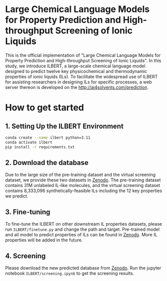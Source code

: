 # Large Chemical Language Models for Property Prediction and High-throughput Screening of Ionic Liquids

This is the official implementation of "Large Chemical Language Models for Property Prediction and High-throughput Screening of Ionic Liquids". In this study, we introduce ILBERT, a large-scale chemical language model designed to predict twelve key physicochemical and thermodynamic properties of ionic liquids (ILs). To facilitate the widespread use of ILBERT for assisting researchers in designing ILs for specific processes, a web server thereon is developed on the http://ai4solvents.com/prediction.

# How to get started

## 1. Setting Up the ILBERT Environment

```bash
conda create --name ilbert python=3.11
conda activate ilbert
pip install -r requirements.txt
```

## 2. Download the database

Due to the large size of the pre-training dataset and the virtual screening dataset, we provide these two datasets in [Zenodo](https://zenodo.org/records/14601320?preview=1&token=eyJhbGciOiJIUzUxMiJ9.eyJpZCI6ImRlNDY4MGUyLTYzZjgtNDg4Ny1iODJiLWVjZmQxYzZjMGMzNyIsImRhdGEiOnt9LCJyYW5kb20iOiIxNDM2Y2Y1Mjg4YjU4ZmQzZTRiMTkyMDYyYTkzZWRhZSJ9.8Oj2fGQBaMM-cxgO-PVH8qJZrKh4d5ySpacbqo_q03S48P8wswvHOulyWddIyv9sfxeq9uyOoatJEcykmFs3JA). The pre-training dataset contains 31M unlabeled IL-like molecules, and the virtual screening dataset contains 8,333,096 synthetically-feasible ILs including the 12 key properties we predict.

## 3. Fine-tuning

To fine-tune the ILBERT on other downstream IL properties datasets, please run `ILBERT/finetune.py` and change the path and target. Pre-trained model and all model to predict properties of ILs can be found in [Zenodo](https://zenodo.org/records/14601320?preview=1&token=eyJhbGciOiJIUzUxMiJ9.eyJpZCI6ImRlNDY4MGUyLTYzZjgtNDg4Ny1iODJiLWVjZmQxYzZjMGMzNyIsImRhdGEiOnt9LCJyYW5kb20iOiIxNDM2Y2Y1Mjg4YjU4ZmQzZTRiMTkyMDYyYTkzZWRhZSJ9.8Oj2fGQBaMM-cxgO-PVH8qJZrKh4d5ySpacbqo_q03S48P8wswvHOulyWddIyv9sfxeq9uyOoatJEcykmFs3JA). More IL properties will be added in the future.

## 4. Screening

Please download the new predicted database from [Zenodo](https://zenodo.org/records/15046370). Run the jupyter notebook `ILBERT/screening.ipynb` to get the screening results.

